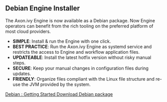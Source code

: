 ## Debian Engine Installer

The Axon.ivy Engine is now available as a Debian package. Now Engine operators can benefit from the rich tooling on the preferred platform of most cloud providers.

 * __SIMPLE__: Install & run the Engine with one click.
 * __BEST PRACTICE__: Run the Axon.ivy Engine as systemd service and restricts the access to Engine and workflow application files.
 * __UPDATEABLE__: Install the latest hotfix version without risky manual steps.
 * __SECURE__: Keep your manual changes in configuration files during updates.
 * __FRIENDLY__: Organize files compliant with the Linux file structure and re-use the JVM provided by the system.

<div class="short-links">
	<a href="/doc/8.0.latest/engine-guide/getting-started/debian.html" target="_blank">
	  <i class="fas fa-plane-departure"></i> Debian : Getting Started
	</a>
	<a href="/permalink/latest/axonivy-engine.deb" target="_blank">
	  <i class="fas fa-download"></i> Download Debian package
	</a>
</div>
